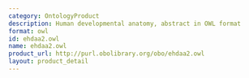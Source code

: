 ```yaml
---
category: OntologyProduct
description: Human developmental anatomy, abstract in OWL format
format: owl
id: ehdaa2.owl
name: ehdaa2.owl
product_url: http://purl.obolibrary.org/obo/ehdaa2.owl
layout: product_detail
---
```

